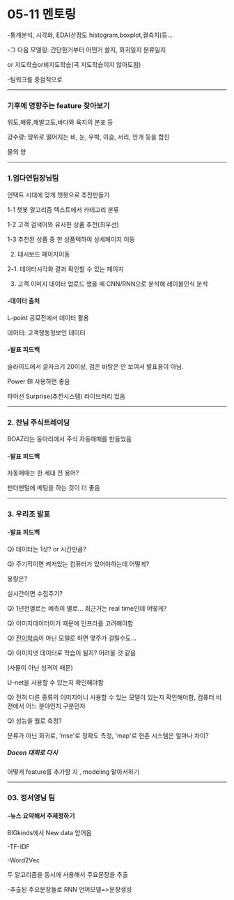 # 05-11 멘토링

-통계분석, 시각화, EDA(산점도 histogram,boxplot,결측치)등...

-그 다음 모델링: 간단한거부터 어떤거 쓸지, 회귀일지 분류일지

or 지도학습or비지도학습(곡 지도학습이지 않아도됨)

-팀워크를 중점적으로

---------------------------------------------------------------------------

### 기후에 영향주는 feature 찾아보기

위도,해류,해발고도,바다와 육지의 분포 등

강수량: 땅위로 떨어지는 비, 눈, 우박, 이슬, 서리, 안개 등을 합친

물의 양

-------------------------------------------------------

### 1.엄다연팀장님팀

언택트 시대에 맞게 챗봇으로 추천만들기

1-1 챗봇 알고리즘 텍스트에서 카테고리 분류

1-2 고객 검색어와 유사한 상품 추천(최우선)

1-3 추천된 상품 중 한 상품택하여 상세페이지 이동

2. 대시보드 페이지이동

2-1. 데이터시각화 결과 확인할 수 있는 페이지

3. 고객 이미지 데이터 업로드 했을 때 CNN/RNN으로 분석해 레이블인식 분석

#### -데이터 출처

L-point 공모전에서 데이터 활용

데이터: 고객행동정보인 데이터

#### -발표 피드백

슬라이드에서 글자크기 20이상, 검은 바탕은 안 보여서 발표용이 아님.

Power BI 사용하면 좋음

파이선 Surprise(추천시스템) 라이브러리 있음

------------------------------------------------------------------------------

### 2. 찬님 주식트레이딩

BOAZ라는 동아리에서 주식 자동매매를 만들었음



#### -발표 피드백

자동매매는 한 세대 전 용어?

펀더멘털에 베팅을 하는 것이 더 좋음

----------------------------------------------------

### 3. 우리조 발표

#### -발표 피드백

Q) 데이터는 1샷? or 시간만큼?

Q) 주기적이면 켜저있는 컴퓨터가 있어야하는데 어떻게?

용량은?

실시간이면 수집주기?

Q) 1년전껄로는 예측이 별로... 최근거는 real time인데 어떻게?

Q) 이미지데이터이기 때문에 인프라를 고려해야함

Q) <u>전이학습</u>이 아닌 모델로 하면 몇주가 걸릴수도...

Q) 이미지넷 데이터로 학습이 될지? 어려울 것 같음

(사물이 아닌 성격이 때문)

U-net을 사용할 수 있는지 확인해야함

Q) 전혀 다른 종류의 이미지이니 사용할 수 있는 모델이 있는지 확인해야함, 컴퓨터 비젼에서 어느 분야인지 구분먼저

Q) 성능을 뭘로 측정?

분류가 아닌 회귀로, 'mse'로 정확도 측정, 'map'로 현존 시스템은 얼마나 차이?

##### Dacon 대회로 다시

어떻게 feature를 추가할 지 , modeling 맡아서하기

---------------------------------------------------------------------------------

### 03. 정서영님 팀

#### -뉴스 요약해서 주제정하기

BIGkinds에서 New data 얻어옴

-TF-IDF

-Word2Vec

두 알고리즘을 동시에 사용해서 주요문장을 추출

-추출된 주요문장들로 RNN 언어모델=>문장생성























